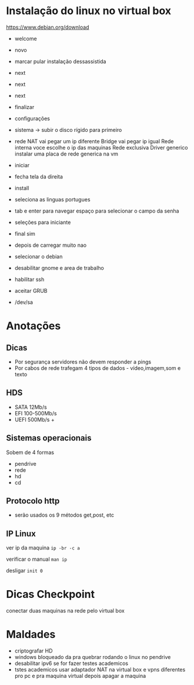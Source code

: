 # Instalação do linux no virtual box

https://www.debian.org/download

- welcome
- novo

- marcar pular instalação dessassistida

- next
- next 
- next 

- finalizar

- configurações

- sistema -> subir o disco rígido para primeiro
- rede
NAT vai pegar um ip diferente
Bridge vai pegar ip igual
Rede interna voce escolhe o ip das maquinas
Rede exclusiva
Driver generico instalar uma placa de rede generica na vm

- iniciar

- fecha tela da direita

- install

- seleciona as linguas portugues

- tab e enter para navegar espaço para selecionar o campo da senha

- seleções para iniciante

- final sim

- depois de carregar muito nao

- selecionar o debian

- desabilitar gnome e area de trabalho

- habilitar ssh

- aceitar GRUB

- /dev/sa

# Anotações

## Dicas
- Por segurança servidores não devem responder a pings
- Por cabos de rede trafegam 4 tipos de dados - vídeo,imagem,som e texto

## HDS
- SATA 12Mb/s
- EFI 100-500Mb/s
- UEFI 500Mb/s +

## Sistemas operacionais
Sobem de 4 formas
- pendrive
- rede
- hd
- cd

## Protocolo http
- serão usados os 9 métodos
get,post, etc

## IP Linux

ver ip da maquina 
``` ip -br -c a ```

verificar o manual
``` man ip ```

desligar
``` init 0 ```

# Dicas Checkpoint
conectar duas maquinas na rede pelo virtual box

# Maldades

- criptografar HD
- windows bloqueado da pra quebrar rodando o linux no pendrive
- desabilitar ipv6 se for fazer testes academicos
- tstes academicos usar adaptador NAT na virtual box e vpns diferentes pro pc e pra maquina virtual depois apagar a maquina
